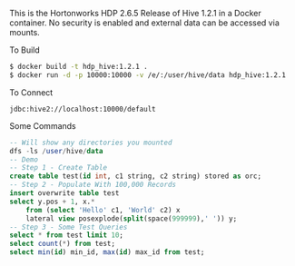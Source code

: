 This is the Hortonworks HDP 2.6.5 Release of Hive 1.2.1 in a Docker container. No security is enabled and external data can be accessed via mounts.

To Build
```sh
$ docker build -t hdp_hive:1.2.1 .
$ docker run -d -p 10000:10000 -v /e/:/user/hive/data hdp_hive:1.2.1
```

To Connect
```
jdbc:hive2://localhost:10000/default
```

Some Commands
```sql
-- Will show any directories you mounted
dfs -ls /user/hive/data
-- Demo
-- Step 1 - Create Table
create table test(id int, c1 string, c2 string) stored as orc;
-- Step 2 - Populate With 100,000 Records
insert overwrite table test
select y.pos + 1, x.*
	from (select 'Hello' c1, 'World' c2) x	
	lateral view posexplode(split(space(999999),' ')) y;
-- Step 3 - Some Test Queries
select * from test limit 10;	
select count(*) from test;
select min(id) min_id, max(id) max_id from test;
```
